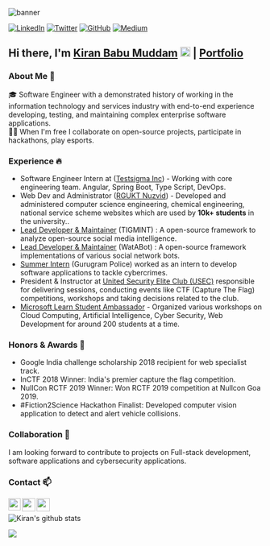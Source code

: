 ![banner](https://github.com/kiranmuddam/kiranmuddam/blob/master/0.jpeg)

[![LinkedIn](https://img.shields.io/badge/LinkedIn-kiranbabumuddam-blue?style=flat-square&logo=linkedin)](https://www.linkedin.com/in/kiranmuddam/)
[![Twitter](https://img.shields.io/twitter/follow/kiranbabumuddam?style=flat-square&logo=twitter)](https://twitter.com/kiranbabumuddam)
[![GitHub](https://img.shields.io/badge/GitHub-kiranbabumuddam-lightgrey?style=flat-square&logo=github)](https://www.github.com/kiranmuddam/)
[![Medium](https://img.shields.io/badge/Medium-kiranbabumuddam-green?style=flat-square&logo=medium)](https://medium.com/@kiranbabumuddam)

## Hi there, I'm  [Kiran Babu Muddam](https://kiranmuddam.com)  <img src="https://github.com/TheDudeThatCode/TheDudeThatCode/blob/master/Assets/Hi.gif" width="20px"> | [Portfolio](https://kiranmuddam.com)

### About Me 🚀

🎓 Software Engineer with a demonstrated history of working in the information technology and services industry with end-to-end experience developing, testing, and maintaining complex enterprise software applications. <br>
👨‍💻 When I'm free I collaborate on open-source projects, participate in hackathons, play esports.

### Experience 🔥

- Software Engineer Intern at ([Testsigma Inc](https://testsigma.com/)) - Working with core engineering team. Angular, Spring Boot, Type Script, DevOps.
- Web Dev and Administrator ([RGUKT Nuzvid](https://rguktn.ac.in/)) - Developed and administered computer science engineering, chemical engineering, national service scheme websites which are used by **10k+ students** in the university..
- [Lead Developer & Maintainer](https://github.com/TIGMINT/) (TIGMINT) : A open-source framework to analyze open-source social media intelligence.
- [Lead Developer & Maintainer](https://github.com/WatABot/) (WatABot) : A open-source framework implementations of various social network bots.
- [Summer Intern](http://gurgaon.haryanapolice.gov.in/) (Gurugram Police) worked as an intern to develop software applications to tackle cybercrimes.
- President & Instructor at [United Security Elite Club (USEC)](https://usec.site) responsible for delivering sessions, conducting events like CTF (Capture The Flag) competitions, workshops and taking decisions related to the club.
- [Microsoft Learn Student Ambassador](https://studentambassadors.microsoft.com) - Organized various workshops on Cloud Computing, Artificial Intelligence, Cyber Security, Web Development for around 200 students at a time.

### Honors & Awards 🏅

- Google India challenge scholarship 2018 recipient for web specialist track.
- InCTF 2018 Winner: India's premier capture the flag competition.
- NullCon RCTF 2019 Winner: Won RCTF 2019 competition at Nullcon Goa 2019.
- #Fiction2Science Hackathon Finalist: Developed computer vision application to detect and alert vehicle collisions.

### Collaboration 👯

I am looking forward to contribute to projects on Full-stack development, software applications and cybersecurity applications.

### Contact 📫

<a href="https://www.linkedin.com/in/kiranmuddam">
  <img align="left" width="24px" src="https://cdn.jsdelivr.net/npm/simple-icons@v3/icons/linkedin.svg"  />
</a>
<a href="https://twitter.com/kiranbabumuddam">
  <img align="left" width="26px" src="https://cdn.jsdelivr.net/npm/simple-icons@v3/icons/twitter.svg" />
</a>
<a href="mailto:kiraniiitn@gmail.com">
  <img align="left" width="26px" src="https://cdn.jsdelivr.net/npm/simple-icons@v3/icons/gmail.svg" />
</a>

<br />

![Kiran's github stats](https://github-readme-stats.vercel.app/api?username=kiranmuddam&count_private=true&include_all_commits=true&hide_border=true&show_icons=true)

![](https://komarev.com/ghpvc/?username=kiranmuddam&color=green&style=flat-square&label=Guests)

